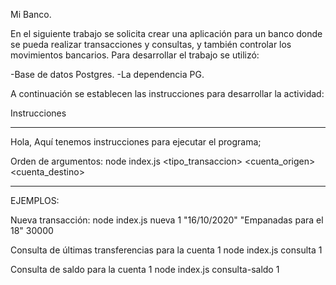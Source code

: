 Mi Banco.

En el siguiente trabajo se solicita crear una aplicación para un banco donde se pueda realizar transacciones y consultas, y también controlar los movimientos bancarios.
Para desarrollar el trabajo se utilizó:

-Base de datos Postgres.
-La dependencia PG.

A continuación se establecen las instrucciones para desarrollar la actividad:

Instrucciones

-----------
Hola, Aquí tenemos instrucciones para ejecutar el programa;

Orden de argumentos:
node index.js <tipo_transaccion> <cuenta_origen> <fecha> <descripcion> <monto> <cuenta_destino>

-----------

EJEMPLOS:

Nueva transacción:
node index.js nueva 1 "16/10/2020" "Empanadas para el 18" 30000


Consulta de últimas transferencias para la cuenta 1
node index.js consulta 1


Consulta de saldo para la cuenta 1
node index.js consulta-saldo 1